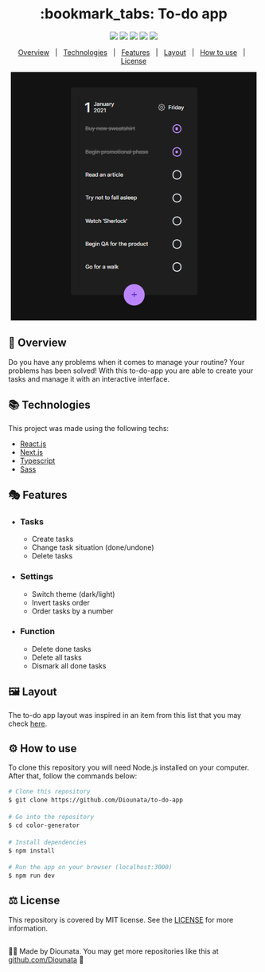 <h1 align='center'> :bookmark_tabs: To-do app </h1>

<p align='center'>
<img src='https://img.shields.io/github/repo-size/Diounata/to-do-app?style=for-the-badge' />
<img src='https://img.shields.io/github/languages/count/Diounata/to-do-app?style=for-the-badge' />
<img src='https://img.shields.io/github/forks/Diounata/to-do-app?style=for-the-badge' />
<img src='https://img.shields.io/bitbucket/issues/Diounata/to-do-app?style=for-the-badge' />
<img src='https://img.shields.io/github/license/Diounata/to-do-app?style=for-the-badge' />
</p>

<p align='center'>
<a href='#dart-overview'>Overview</a> &nbsp; | &nbsp; <a href='#books-technologies'>Technologies</a> &nbsp; | &nbsp; <a href='#performing_arts-features'>Features</a> &nbsp; | &nbsp; <a href='#framed_picture-layout'>Layout</a> &nbsp; | &nbsp; <a href='#gear-how-to-use'>How to use</a> &nbsp; | &nbsp; <a href='#balance_scale-license'>License</a> 
</p>

<p align='center'>
<img src="https://github.com/Diounata/to-do-app/blob/main/.github/demo-app.png" alt="App image" />
</p>
 
## :dart: Overview
<p>
Do you have any problems when it comes to manage your routine? Your problems has been solved! With this to-do-app you are able to create your tasks and manage it with an interactive interface.
</p>

## :books: Technologies

This project was made using the following techs:

-   [React.js](https://reactjs.org/)
-   [Next.js](https://nextjs.org/)
-   [Typescript](https://www.typescriptlang.org/)
-   [Sass](https://sass-lang.com/)

## :performing_arts: Features

-   ### Tasks

    -   Create tasks
    -   Change task situation (done/undone)
    -   Delete tasks

-   ### Settings

    -   Switch theme (dark/light)
    -   Invert tasks order
    -   Order tasks by a number

-   ### Function
    -   Delete done tasks
    -   Delete all tasks
    -   Dismark all done tasks

## 🖼️ Layout

The to-do app layout was inspired in an item from this list that you may check <a href='https://medium.muz.li/todo-list-inspiration-a1d736c2718a'>here</a>.

## :gear: How to use

To clone this repository you will need Node.js installed on your computer. After that, follow the commands below:

```bash
# Clone this repository
$ git clone https://github.com/Diounata/to-do-app

# Go into the repository
$ cd color-generator

# Install dependencies
$ npm install

# Run the app on your browser (localhost:3000)
$ npm run dev
```

## :balance_scale: License

This repository is covered by MIT license. See the <a href='https://github.com/Diounata/to-do-app/blob/main/LICENSE'>LICENSE</a> for more information.

##

:man_technologist: Made by Diounata. You may get more repositories like this at <a href='https://github.com/Diounata'>github.com/Diounata</a> :rocket:
